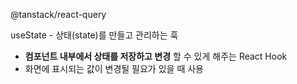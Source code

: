 @tanstack/react-query

useState - 상태(state)를 만들고 관리하는 훅

- **컴포넌트 내부에서 상태를 저장하고 변경** 할 수 있게 해주는 React Hook
- 화면에 표시되는 값이 변경될 필요가 있을 때 사용
